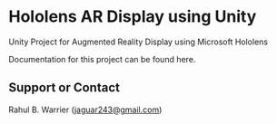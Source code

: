 # Hololens AR Display using Unity
Unity Project for Augmented Reality Display using Microsoft Hololens

Documentation for this project can be found here.

## Support or Contact
Rahul B. Warrier (jaguar243@gmail.com)
